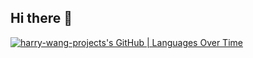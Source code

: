 ## Hi there 👋

[![harry-wang-projects's GitHub | Languages Over Time](https://stats.quine.sh/harry-wang-projects/languages-over-time?theme=dark)](https://quine.sh?utm_source=widgets&utm_campaign=harry-wang-projects)

<!--
**harry-wang-projects/harry-wang-projects** is a ✨ _special_ ✨ repository because its `README.md` (this file) appears on your GitHub profile.

Here are some ideas to get you started:

- 🔭 I’m currently working on ...
- 🌱 I’m currently learning ...
- 👯 I’m looking to collaborate on ...
- 🤔 I’m looking for help with ...
- 💬 Ask me about ...
- 📫 How to reach me: ...
- 😄 Pronouns: ...
- ⚡ Fun fact: ...
-->

